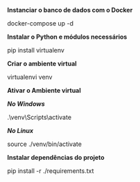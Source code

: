 **Instanciar o banco de dados com o Docker**

docker-compose up -d

**Instalar o Python e módulos necessários**

pip install virtualenv

**Criar o ambiente virtual**

virtualenvi venv

**Ativar o Ambiente virtual**

***No Windows***

.\venv\Scripts\activate

***No Linux***

source ./venv/bin/activate


**Instalar dependências do projeto**

pip install -r ./requirements.txt